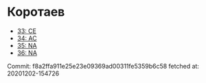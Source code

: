 # Коротаев
- [33: CE](33.md)
- [34: AC](34.md)
- [35: NA](35.md)
- [36: NA](36.md)

Commit: f8a2ffa911e25e23e09369ad00311fe5359b6c58
 fetched at: 20201202-154726
